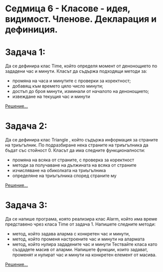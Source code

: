 # Седмица 6 - Класове - идея, видимост. Членове. Декларация и дефиниция.

Задача 1:
=
Да се дефинира клас Time, който определя момент от
денонощието по зададени час и минути. Класът да съдържа подходящи
методи за:

- промяна на часа и минутите с проверки за коректност;
- добавящ към времето цяло число минути;
- достъп до броя минути, изминали от началото на денонощието;
- извеждане на текущия час и минути

[Решение...](https://github.com/AleksandrinaKovachka/Object-oriented-programming-2022-2023/blob/main/Week06/Tasks/task1.cpp)

Задача 2:
=
Да се дефинира клас Triangle , който съдържа информация за страните на триъгълник. По подразбиране нека страните на триъгълника да бъдат със стойност 0.
Класът да има следните функционалности:

- промяна на всяка от страните, с проверка за коректност
- методи за получаване на дължината на всяка от страните
- изчисляване на обиколката на триъгълника
- определяне на триъгълника според страните му

[Решение...](https://github.com/AleksandrinaKovachka/Object-oriented-programming-2022-2023/blob/main/Week06/Tasks/task2.cpp)

Задача 3:
=
Да се напише програма, която реализира клас Alarm, който има време представено чрез класа Time от задача 1. 
Напишете следните методи: 
- метод, който задава аларма с конкретен час и минути, 
- метод, който променя настроените час и минути на алармата
- метод, който нулира зададените час и минути
Тествайте класа като създадете масив от аларми. Напишете функции, които задават, променят и нулират час и минути на конкретен елемент от масива.

[Решение...](https://github.com/AleksandrinaKovachka/Object-oriented-programming-2022-2023/blob/main/Week06/Tasks/task3.cpp)
